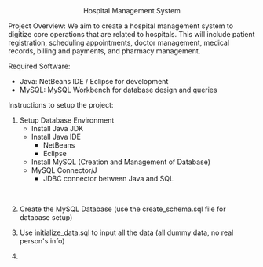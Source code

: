 <center>Hospital Management System</center>

Project Overview: We aim to create a hospital management system to digitize core operations that are related to hospitals. This will include patient registration, scheduling appointments, doctor management, medical records, billing and payments, and pharmacy management. 

Required Software: 
* Java: NetBeans IDE / Eclipse for development 
* MySQL: MySQL Workbench for database design and queries

Instructions to setup the project:

1. Setup Database Environment  
    - Install Java JDK  
    - Install Java IDE  
        - NetBeans  
        - Eclipse  
    - Install MySQL  (Creation and Management of Database)
    - MySQL Connector/J  
        - JDBC connector between Java and SQL  
<br>

2. Create the MySQL Database (use the create_schema.sql file for database setup) 

3. Use initialize_data.sql to input all the data (all dummy data, no real person's info)

4. 